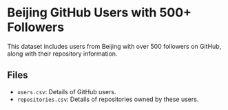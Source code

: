 # Beijing GitHub Users with 500+ Followers
This dataset includes users from Beijing with over 500 followers on GitHub, along with their repository information.

## Files
- `users.csv`: Details of GitHub users.
- `repositories.csv`: Details of repositories owned by these users.
